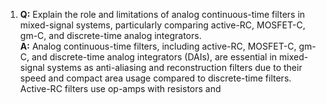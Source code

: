 1. **Q:** Explain the role and limitations of analog continuous-time filters in mixed-signal systems, particularly comparing active-RC, MOSFET-C, gm-C, and discrete-time analog integrators.  
   **A:** Analog continuous-time filters, including active-RC, MOSFET-C, gm-C, and discrete-time analog integrators (DAIs), are essential in mixed-signal systems as anti-aliasing and reconstruction filters due to their speed and compact area usage compared to discrete-time filters. Active-RC filters use op-amps with resistors and